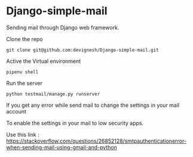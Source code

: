 # Django-simple-mail
Sending mail through Django web framework.

Clone the repo

	git clone git@github.com:devignesh/Django-simple-mail.git

Active the Virtual environment 

	pipenv shell

Run the server

	python testmail/manage.py runserver

If you get any error while send mail to change the settings in your mail account 

To enable the settings in your mail to low security apps.

Use this link : https://stackoverflow.com/questions/26852128/smtpauthenticationerror-when-sending-mail-using-gmail-and-python

